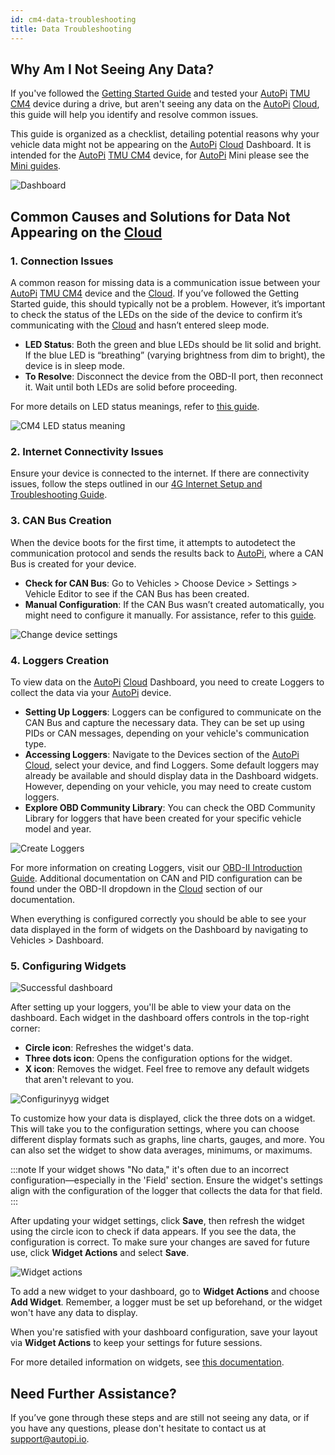 ```yaml
---
id: cm4-data-troubleshooting
title: Data Troubleshooting
---
```


## Why Am I Not Seeing Any Data? 

If you've followed the [Getting Started Guide](/getting_started/autopi_tmu_cm4/index.md)
and tested your [AutoPi](https://www.autopi.io) [TMU CM4](https://www.autopi.io/hardware/autopi-tmu-cm4) device during a drive, but aren't seeing any data
on the [AutoPi](https://www.autopi.io) [Cloud](https://www.autopi.io/software-platform/cloud-management), this guide will help you identify and resolve common issues. 

This guide is organized as a checklist, detailing potential reasons why your vehicle
data might not be appearing on the [AutoPi](https://www.autopi.io) [Cloud](https://www.autopi.io/software-platform/cloud-management) Dashboard. It is intended for the
[AutoPi](https://www.autopi.io) [TMU CM4](https://www.autopi.io/hardware/autopi-tmu-cm4) device, for [AutoPi](https://www.autopi.io) Mini please see the [Mini guides](/getting_started/autopi_mini/index.md).  

![Dashboard](/img/getting_started/autopi_tmu_cm4/data_troubleshooting/no_data_dashboard.png)

## Common Causes and Solutions for Data Not Appearing on the [Cloud](https://www.autopi.io/software-platform/cloud-management)  

### 1. Connection Issues 

A common reason for missing data is a communication issue between your [AutoPi](https://www.autopi.io) [TMU CM4](https://www.autopi.io/hardware/autopi-tmu-cm4) 
device and the [Cloud](https://www.autopi.io/software-platform/cloud-management). If you’ve followed the Getting Started guide, this should 
typically not be a problem. However, it’s important to check the status of the 
LEDs on the side of the device to confirm it’s communicating with the [Cloud](https://www.autopi.io/software-platform/cloud-management) and hasn’t entered sleep mode. 

- **LED Status**: Both the green and blue LEDs should be lit solid and bright. 
    If the blue LED is “breathing” (varying brightness from dim to bright), 
    the device is in sleep mode. 
- **To Resolve**: Disconnect the device from the OBD-II port, then reconnect it.
    Wait until both LEDs are solid before proceeding.

For more details on LED status meanings, refer to [this guide](/core/power_management/core-power-intro/#status-leds).

![CM4 LED status meaning](/img/getting_started/autopi_tmu_cm4/data_troubleshooting/cm4_light_placements_01.png)

### 2. Internet Connectivity Issues 

Ensure your device is connected to the internet. If there are connectivity issues,
follow the steps outlined in our [4G Internet Setup and Troubleshooting Guide](/getting_started/autopi_tmu_cm4/4g-internet-setup-troubleshooting).

### 3. CAN Bus Creation 

When the device boots for the first time, it attempts to autodetect the 
communication protocol and sends the results back to [AutoPi](https://www.autopi.io), where a CAN Bus is 
created for your device.

- **Check for CAN Bus**: Go to Vehicles > Choose Device > Settings > Vehicle Editor 
    to see if the CAN Bus has been created.
- **Manual Configuration**: If the CAN Bus wasn’t created automatically, you might 
    need to configure it manually. For assistance, refer to this [guide](/cloud/obd-ii/can-bus-configuration).

![Change device settings](/img/getting_started/autopi_tmu_cm4/data_troubleshooting/device_settings.png)

### 4. Loggers Creation

To view data on the [AutoPi](https://www.autopi.io) [Cloud](https://www.autopi.io/software-platform/cloud-management) Dashboard, you need to create Loggers to collect
the data via your [AutoPi](https://www.autopi.io) device. 

- **Setting Up Loggers**: Loggers can be configured to communicate on the CAN Bus
    and capture the necessary data. They can be set up using PIDs or CAN messages,
    depending on your vehicle's communication type. 
- **Accessing Loggers**: Navigate to the Devices section of the [AutoPi](https://www.autopi.io) [Cloud](https://www.autopi.io/software-platform/cloud-management), 
    select your device, and find Loggers. Some default loggers may already be 
    available and should display data in the Dashboard widgets. However, 
    depending on your vehicle, you may need to create custom loggers. 
- **Explore OBD Community Library**: You can check the OBD Community Library for
    loggers that have been created for your specific vehicle model and year. 

![Create Loggers](/img/getting_started/autopi_tmu_cm4/data_troubleshooting/loggers.png)

For more information on creating Loggers, visit our [OBD-II Introduction Guide](/cloud/obd-ii/obd-ii-intro). 
Additional documentation on CAN and PID configuration can be found under the 
OBD-II dropdown in the [Cloud](https://www.autopi.io/software-platform/cloud-management) section of our documentation. 

When everything is configured correctly you should be able to see your data 
displayed in the form of widgets on the Dashboard by navigating to Vehicles > Dashboard.

### 5. Configuring Widgets

![Successful dashboard](/img/getting_started/autopi_tmu_cm4/data_troubleshooting/successful_data_dashboard.png)

After setting up your loggers, you'll be able to view your data on the dashboard.
Each widget in the dashboard offers controls in the top-right corner: 

- **Circle icon**: Refreshes the widget's data. 
- **Three dots icon**: Opens the configuration options for the widget. 
- **X icon**: Removes the widget. Feel free to remove any default widgets that aren't relevant to you.

![Configurinyyg widget](/img/getting_started/autopi_tmu_cm4/data_troubleshooting/configuration_widget.png)

To customize how your data is displayed, click the three dots on a widget. 
This will take you to the configuration settings, where you can choose different 
display formats such as graphs, line charts, gauges, and more. You can also set 
the widget to show data averages, minimums, or maximums. 

:::note
If your widget shows "No data," it's often due to an incorrect configuration—especially 
in the 'Field' section. Ensure the widget's settings align with the configuration
of the logger that collects the data for that field. 
:::

After updating your widget settings, click **Save**, then refresh the widget using 
the circle icon to check if data appears. If you see the data, the configuration 
is correct. To make sure your changes are saved for future use, click 
**Widget Actions** and select **Save**.

![Widget actions](/img/getting_started/autopi_tmu_cm4/data_troubleshooting/widget_action.png)

To add a new widget to your dashboard, go to **Widget Actions** and choose 
**Add Widget**. Remember, a logger must be set up beforehand, or the widget 
won't have any data to display. 

When you're satisfied with your dashboard configuration, save your layout via 
**Widget Actions** to keep your settings for future sessions. 

For more detailed information on widgets, see [this documentation](/cloud/device_management/dashboard/adding-a-new-widget-from-scratch).

## Need Further Assistance? 

If you’ve gone through these steps and are still not seeing any data, or if you 
have any questions, please don't hesitate to contact us at [support@autopi.io](mailto:support@autopi.io). 
